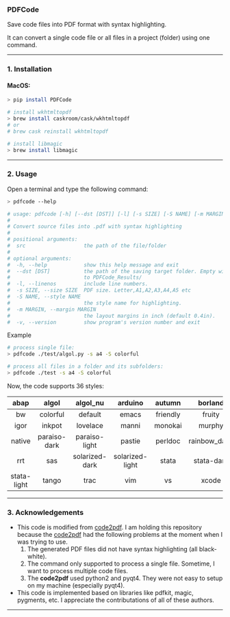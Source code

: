 ### PDFCode

Save code files into PDF format with syntax highlighting. 

It can convert a single code file or all files in a project (folder) using one command. 

___

### 1. Installation


#### MacOS:
``` Bash
> pip install PDFCode

# install wkhtmltopdf
> brew install caskroom/cask/wkhtmltopdf
# or
# brew cask reinstall wkhtmltopdf

# install libmagic
> brew install libmagic
```

___

### 2. Usage
Open a terminal and type the following command:
``` bash
> pdfcode --help 

# usage: pdfcode [-h] [--dst [DST]] [-l] [-s SIZE] [-S NAME] [-m MARGIN] [-v] src
#
# Convert source files into .pdf with syntax highlighting
#
# positional arguments:
#  src                   the path of the file/folder
#
# optional arguments:
#  -h, --help            show this help message and exit
#  --dst [DST]           the path of the saving target folder. Empty will save
#                        to PDFCode_Results/
#  -l, --linenos         include line numbers.
#  -s SIZE, --size SIZE  PDF size. Letter,A1,A2,A3,A4,A5 etc
#  -S NAME, --style NAME
#                        the style name for highlighting.
#  -m MARGIN, --margin MARGIN
#                        the layout margins in inch (default 0.4in).
#  -v, --version         show program's version number and exit
```

Example 
``` Bash
# process single file:
> pdfcode ./test/algol.py -s a4 -S colorful 

# process all files in a folder and its subfolders:
> pdfcode ./test -s a4 -S colorful 
```

Now, the code supports 36 styles:

|abap|algol|algol_nu|arduino|autumn|borland|
|:---:|:---:|:---:|:---:|:---:|:---:|
|bw|colorful|default|emacs|friendly|fruity|
|igor|inkpot|lovelace|manni|monokai|murphy|
|native|paraiso-dark|paraiso-light|pastie|perldoc|rainbow_dash|
|rrt|sas|solarized-dark|solarized-light|stata|stata-dark|
|stata-light|tango|trac|vim|vs|xcode|

___

### 3. Acknowledgements
- This code is modified from [code2pdf](https://pypi.org/project/Code2pdf/). I am holding this repository because the [code2pdf](https://pypi.org/project/Code2pdf/) had the following problems at the moment when I was trying to use.
    1. The generated PDF files did not have syntax highlighting (all black-white).
    2. The command only supported to process a single file. Sometime, I want to process multiple code files.
    3. The **code2pdf** used python2 and pyqt4. They were not easy to setup on my machine (especially pyqt4).
- This code is implemented based on libraries like pdfkit, magic, pygments, etc.
I appreciate the contributations of all of these authors.

___

